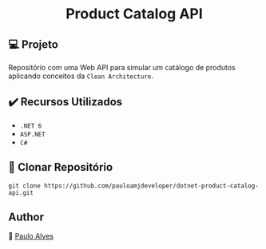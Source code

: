 <h1 align="center">Product Catalog API</h1>

## :computer: Projeto

Repositório com uma Web API para simular um catálogo de produtos aplicando conceitos da `Clean Architecture`.

## ✔️ Recursos Utilizados

- ``.NET 6``
- ``ASP.NET``
- ``C#``

## :floppy_disk: Clonar Repositório

```git clone https://github.com/pauloamjdeveloper/dotnet-product-catalog-api.git```

## Author
:boy: [Paulo Alves](https://github.com/pauloamjdeveloper)
